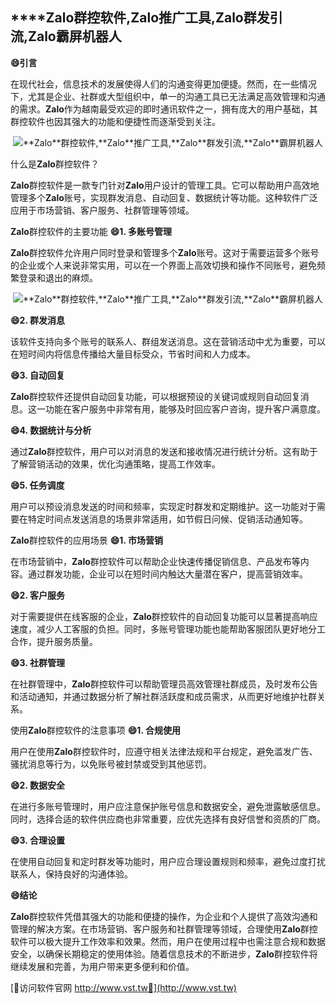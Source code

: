 ## ****Zalo**群控软件,**Zalo**推广工具,**Zalo**群发引流,**Zalo**霸屏机器人**
**😄引言**

在现代社会，信息技术的发展使得人们的沟通变得更加便捷。然而，在一些情况下，尤其是企业、社群或大型组织中，单一的沟通工具已无法满足高效管理和沟通的需求。**Zalo**作为越南最受欢迎的即时通讯软件之一，拥有庞大的用户基础，其群控软件也因其强大的功能和便捷性而逐渐受到关注。

 <center><img src="https://vst.tw/MP4/tuiguang/png/0.png" alt="**Zalo**群控软件,**Zalo**推广工具,**Zalo**群发引流,**Zalo**霸屏机器人"></center>

什么是**Zalo**群控软件？

**Zalo**群控软件是一款专门针对**Zalo**用户设计的管理工具。它可以帮助用户高效地管理多个**Zalo**账号，实现群发消息、自动回复、数据统计等功能。这种软件广泛应用于市场营销、客户服务、社群管理等领域。

**Zalo**群控软件的主要功能
**😄1. 多账号管理**

**Zalo**群控软件允许用户同时登录和管理多个**Zalo**账号。这对于需要运营多个账号的企业或个人来说非常实用，可以在一个界面上高效切换和操作不同账号，避免频繁登录和退出的麻烦。

 <center><img src="https://vst.tw/MP4/tuiguang/png/5.png" alt="**Zalo**群控软件,**Zalo**推广工具,**Zalo**群发引流,**Zalo**霸屏机器人"></center>

**😄2. 群发消息**

该软件支持向多个账号的联系人、群组发送消息。这在营销活动中尤为重要，可以在短时间内将信息传播给大量目标受众，节省时间和人力成本。

**😄3. 自动回复**

**Zalo**群控软件还提供自动回复功能，可以根据预设的关键词或规则自动回复消息。这一功能在客户服务中非常有用，能够及时回应客户咨询，提升客户满意度。

**😄4. 数据统计与分析**

通过**Zalo**群控软件，用户可以对消息的发送和接收情况进行统计分析。这有助于了解营销活动的效果，优化沟通策略，提高工作效率。

**😄5. 任务调度**

用户可以预设消息发送的时间和频率，实现定时群发和定期维护。这一功能对于需要在特定时间点发送消息的场景非常适用，如节假日问候、促销活动通知等。

**Zalo**群控软件的应用场景
**😄1. 市场营销**

在市场营销中，**Zalo**群控软件可以帮助企业快速传播促销信息、产品发布等内容。通过群发功能，企业可以在短时间内触达大量潜在客户，提高营销效率。

**😄2. 客户服务**

对于需要提供在线客服的企业，**Zalo**群控软件的自动回复功能可以显著提高响应速度，减少人工客服的负担。同时，多账号管理功能也能帮助客服团队更好地分工合作，提升服务质量。

**😄3. 社群管理**

在社群管理中，**Zalo**群控软件可以帮助管理员高效管理社群成员，及时发布公告和活动通知，并通过数据分析了解社群活跃度和成员需求，从而更好地维护社群关系。

使用**Zalo**群控软件的注意事项
**😄1. 合规使用**

用户在使用**Zalo**群控软件时，应遵守相关法律法规和平台规定，避免滥发广告、骚扰消息等行为，以免账号被封禁或受到其他惩罚。

**😄2. 数据安全**

在进行多账号管理时，用户应注意保护账号信息和数据安全，避免泄露敏感信息。同时，选择合适的软件供应商也非常重要，应优先选择有良好信誉和资质的厂商。

**😄3. 合理设置**

在使用自动回复和定时群发等功能时，用户应合理设置规则和频率，避免过度打扰联系人，保持良好的沟通体验。

**😄结论**

**Zalo**群控软件凭借其强大的功能和便捷的操作，为企业和个人提供了高效沟通和管理的解决方案。在市场营销、客户服务和社群管理等领域，合理使用**Zalo**群控软件可以极大提升工作效率和效果。然而，用户在使用过程中也需注意合规和数据安全，以确保长期稳定的使用体验。随着信息技术的不断进步，**Zalo**群控软件将继续发展和完善，为用户带来更多便利和价值。


[👻访问软件官网 http://www.vst.tw👻](http://www.vst.tw)
